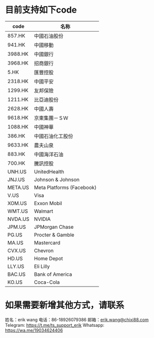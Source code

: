 # 目前支持如下code

| code    | 名称                      |
| ------- | ------------------------- |
| 857.HK  | 中國石油股份              |
| 941.HK  | 中國移動                  |
| 3988.HK | 中國銀行                  |
| 3968.HK | 招商銀行                  |
| 5.HK    | 匯豐控股                  |
| 2318.HK | 中國平安                  |
| 1299.HK | 友邦保險                  |
| 1211.HK | 比亞迪股份                |
| 2628.HK | 中國人壽                  |
| 9618.HK | 京東集團－ＳＷ            |
| 1088.HK | 中國神華                  |
| 386.HK  | 中國石油化工股份          |
| 9633.HK | 農夫山泉                  |
| 883.HK  | 中國海洋石油              |
| 700.HK  | 騰訊控股                  |
| UNH.US  | UnitedHealth              |
| JNJ.US  | Johnson & Johnson         |
| META.US | Meta Platforms (Facebook) |
| V.US    | Visa                      |
| XOM.US  | Exxon Mobil               |
| WMT.US  | Walmart                   |
| NVDA.US | NVIDIA                    |
| JPM.US  | JPMorgan Chase            |
| PG.US   | Procter & Gamble          |
| MA.US   | Mastercard                |
| CVX.US  | Chevron                   |
| HD.US   | Home Depot                |
| LLY.US  | Eli Lilly                 |
| BAC.US  | Bank of America           |
| KO.US   | Coca-Cola                 |

# 如果需要新增其他方式，请联系
姓名：erik wang
电话：86-18926079386
邮箱：erik.wang@chixi88.com
Telegram: https://t.me/ts_support_erik
Whatsapp: https://wa.me/19034624406